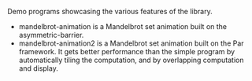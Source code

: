 Demo programs showcasing the various features of the library.

* mandelbrot-animation is a Mandelbrot set animation built on the asymmetric-barrier.
* mandelbrot-animation2 is a Mandelbrot set animation built on the Par framework.  It gets better performance than the simple program by automatically tiling the computation, and by overlapping computation and display.
